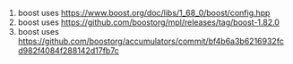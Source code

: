 1. boost uses https://www.boost.org/doc/libs/1_68_0/boost/config.hpp
1. boost uses https://github.com/boostorg/mpl/releases/tag/boost-1.82.0
1. boost uses https://github.com/boostorg/accumulators/commit/bf4b6a3b6216932fcd982f4084f288142d17fb7c 